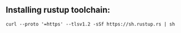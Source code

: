 ## Installing rustup toolchain:

```
curl --proto '=https' --tlsv1.2 -sSf https://sh.rustup.rs | sh
```
